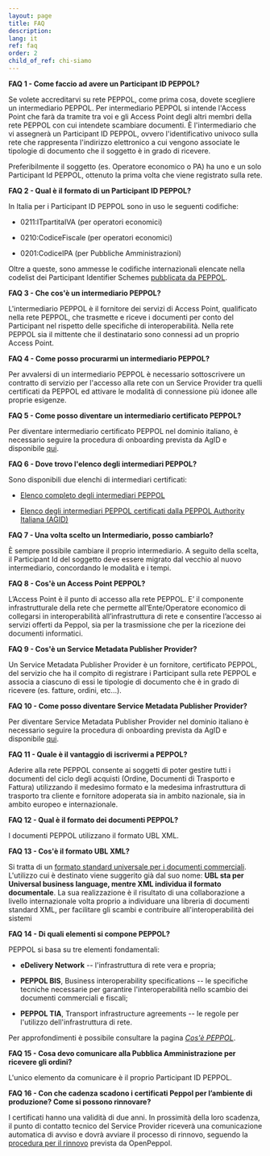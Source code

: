 ```yaml
---
layout: page
title: FAQ
description: 
lang: it
ref: faq
order: 2
child_of_ref: chi-siamo
---
```


**FAQ 1 - Come faccio ad avere un Participant ID PEPPOL?**

Se volete accreditarvi su rete PEPPOL, come prima cosa, dovete scegliere un intermediario PEPPOL. Per intermediario PEPPOL si intende l'Access Point che farà da tramite tra voi e gli Access Point degli altri membri della rete PEPPOL con cui intendete scambiare documenti. È l'intermediario che vi assegnerà un Participant ID PEPPOL, ovvero l'identificativo univoco sulla rete che rappresenta l'indirizzo elettronico a cui vengono associate le tipologie di documento che il soggetto è in grado di ricevere.

Preferibilmente il soggetto (es. Operatore economico o PA) ha uno e un solo Participant Id PEPPOL, ottenuto la prima volta che viene registrato sulla rete.

**FAQ 2 - Qual è il formato di un Participant ID PEPPOL?**

In Italia per i Participant ID PEPPOL sono in uso le seguenti codifiche:

- 0211:ITpartitaIVA (per operatori economici)

- 0210:CodiceFiscale (per operatori economici)

- 0201:CodiceIPA (per Pubbliche Amministrazioni)

Oltre a queste, sono ammesse le codifiche internazionali elencate nella codelist dei Participant Identifier Schemes [pubblicata da PEPPOL](https://docs.peppol.eu/edelivery/codelists/).

**FAQ 3 - Che cos'è un intermediario PEPPOL?**

L'intermediario PEPPOL è il fornitore dei servizi di Access Point, qualificato nella rete PEPPOL, che trasmette e riceve i documenti per conto del Participant nel rispetto delle specifiche di interoperabilità. Nella rete PEPPOL sia il mittente che il destinatario sono connessi ad un proprio Access Point.

**FAQ 4 - Come posso procurarmi un intermediario PEPPOL?**

Per avvalersi di un intermediario PEPPOL è necessario sottoscrivere un contratto di servizio per l'accesso alla rete con un Service Provider tra quelli certificati da PEPPOL ed attivare le modalità di connessione più idonee alle proprie esigenze.

**FAQ 5 - Come posso diventare un intermediario certificato PEPPOL?**

Per diventare intermediario certificato PEPPOL nel dominio italiano, è necessario seguire la procedura di onboarding prevista da AgID e disponibile [qui](/it/qualificazione-ap-smp/).

**FAQ 6 - Dove trovo l'elenco degli intermediari PEPPOL?**

Sono disponibili due elenchi di intermediari certificati:

- [Elenco completo degli intermediari PEPPOL](https://peppol.org/list-of-members/)

- [Elenco degli intermediari PEPPOL certificati dalla PEPPOL Authority Italiana (AGID)](https://peppol.agid.gov.it/it/qualificazione-ap-smp/elenco-ap-smp/)

**FAQ 7 - Una volta scelto un Intermediario, posso cambiarlo?**

È sempre possibile cambiare il proprio intermediario. A seguito della scelta, il Participant Id del soggetto deve essere migrato dal vecchio al nuovo intermediario, concordando le modalità e i tempi.

**FAQ 8 - Cos'è un Access Point PEPPOL?**

L’Access Point è il punto di accesso alla rete PEPPOL. E’ il componente infrastrutturale della rete che permette all’Ente/Operatore economico di collegarsi in interoperabilità all’infrastruttura di rete e consentire l’accesso ai servizi offerti da Peppol, sia per la trasmissione che per la ricezione dei documenti informatici.

**FAQ 9 - Cos'è un Service Metadata Publisher Provider?**

Un Service Metadata Publisher Provider è un fornitore, certificato PEPPOL, del servizio che ha il compito di registrare i Participant sulla rete PEPPOL e associa a ciascuno di essi le tipologie di documento che è in grado di ricevere (es. fatture, ordini, etc...).

**FAQ 10 - Come posso diventare Service Metadata Publisher Provider?**

Per diventare Service Metadata Publisher Provider nel dominio italiano è necessario seguire la procedura di onboarding prevista da AgID e disponibile [qui](/it/qualificazione-ap-smp/).

**FAQ 11 - Quale è il vantaggio di iscrivermi a PEPPOL?**

Aderire alla rete PEPPOL consente ai soggetti di poter gestire tutti i documenti del ciclo degli acquisti (Ordine, Documenti di Trasporto e Fattura) utilizzando il medesimo formato e la medesima infrastruttura di trasporto tra cliente e fornitore adoperata sia in ambito nazionale, sia in ambito europeo e internazionale.

**FAQ 12 - Qual è il formato dei documenti PEPPOL?**

I documenti PEPPOL utilizzano il formato UBL XML.

**FAQ 13 - Cos'è il formato UBL XML?**

Si tratta di un [formato standard universale per i documenti commerciali](https://www.oasis-open.org/committees/tc_home.php?wg_abbrev=ubl). L'utilizzo cui è destinato viene suggerito già dal suo nome: **UBL sta per Universal business language, mentre XML individua il formato documentale**. La sua realizzazione è il risultato di una collaborazione a livello internazionale volta proprio a individuare una libreria di documenti standard XML, per facilitare gli scambi e contribuire all'interoperabilità dei sistemi

**FAQ 14 - Di quali elementi si compone PEPPOL?**

PEPPOL si basa su tre elementi fondamentali:

- **eDelivery Network** -- l'infrastruttura di rete vera e propria;

- **PEPPOL BIS**, Business interoperability specifications -- le specifiche tecniche necessarie per garantire l'interoperabilità nello scambio dei documenti commerciali e fiscali;

- **PEPPOL TIA**, Transport infrastructure agreements -- le regole per l'utilizzo dell'infrastruttura di rete.

Per approfondimenti è possibile consultare la pagina [*Cos'è PEPPOL*](/it/chi-siamo/cos-e-peppol/).

**FAQ 15 - Cosa devo comunicare alla Pubblica Amministrazione per ricevere gli ordini?**

L'unico elemento da comunicare è il proprio Participant ID PEPPOL.

**FAQ 16 - Con che cadenza scadono i certificati Peppol per l’ambiente di produzione? Come si possono rinnovare?**

I certificati hanno una validità di due anni. In prossimità della loro scadenza, il punto di contatto tecnico del Service Provider riceverà una comunicazione automatica di avviso e dovrà avviare il processo di rinnovo, seguendo la [procedura per il rinnovo](https://peppol-docs.agid.gov.it/manuali_utente/rinnovo_certificati_peppol) prevista da OpenPeppol.

